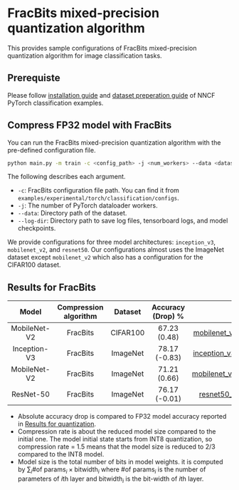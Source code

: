 # FracBits mixed-precision quantization algorithm

This provides sample configurations of FracBits mixed-precision quantization algorithm for image classification tasks.

## Prerequiste

Please follow [installation guide](../../../torch/classification/README.md#installation) and [dataset preperation guide](../../../torch/classification/README.md#dataset-preparation) of NNCF PyTorch classification examples.

## Compress FP32 model with FracBits

You can run the FracBits mixed-precision quantization algorithm with the pre-defined configuration file.

```bash
python main.py -m train -c <config_path> -j <num_workers> --data <dataset_path> --log-dir <path_for_logging>
```

The following describes each argument.

- `-c`: FracBits configuration file path. You can find it from `examples/experimental/torch/classification/configs`.
- `-j`: The number of PyTorch dataloader workers.
- `--data`: Directory path of the dataset.
- `--log-dir`: Directory path to save log files, tensorboard logs, and model checkpoints.

We provide configurations for three model architectures: `inception_v3`, `mobilenet_v2`, and `resnet50`. Our configurations almost uses the ImageNet dataset except `mobilenet_v2` which also has a configuration for the CIFAR100 dataset.

## Results for FracBits

|    Model     | Compression algorithm | Dataset  | Accuracy (Drop) % |                                                                       NNCF config file                                                                        | Compression rate |
| :----------: | :-------------------: | :------: | :---------------: | :-----------------------------------------------------------------------------------------------------------------------------------------------------------: | :--------------: |
| MobileNet-V2 |       FracBits        | CIFAR100 |   67.23 (0.48)    | [mobilenet_v2_cifar100_mixed_int_fracbits_msize.json](examples/experimental/torch/classification/configs/mobilenet_v2_cifar100_mixed_int_fracbits_msize.json) |       1.5        |
| Inception-V3 |       FracBits        | ImageNet |   78.17 (-0.83)   | [inception_v3_imagenet_mixed_int_fracbits_msize.json](examples/experimental/torch/classification/configs/inception_v3_imagenet_mixed_int_fracbits_msize.json) |       1.5        |
| MobileNet-V2 |       FracBits        | ImageNet |   71.21 (0.66)    | [mobilenet_v2_imagenet_mixed_int_fracbits_msize.json](examples/experimental/torch/classification/configs/mobilenet_v2_imagenet_mixed_int_fracbits_msize.json) |       1.5        |
|  ResNet-50   |       FracBits        | ImageNet |   76.17 (-0.01)   |     [resnet50_imagenet_mixed_int_fracbits_msize.json](examples/experimental/torch/classification/configs/resnet50_imagenet_mixed_int_fracbits_msize.json)     |       1.5        |

- Absolute accuracy drop is compared to FP32 model accuracy reported in [Results for quantization](../../../torch/classification/README.md#results-for-quantization).
- Compression rate is about the reduced model size compared to the initial one. The model initial state starts from INT8 quantization, so compression rate = 1.5 means that the model size is reduced to 2/3 compared to the INT8 model.
- Model size is the total number of bits in model weights. it is computed by $\sum_i \textrm{\# of params}_i \times \textrm{bitwidth}_i$ where $\textrm{\# of params}_i$ is the number of parameters of $i$th layer and $\textrm{bitwidth}_i$ is the bit-width of $i$th layer.
